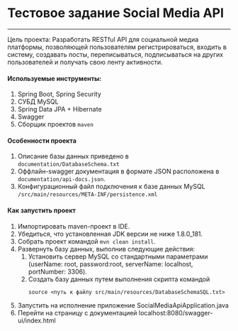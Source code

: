 # Тестовое задание Social Media API
---

Цель проекта: Разработать RESTful API для социальной медиа платформы, позволяющей пользователям регистрироваться, входить в систему, создавать посты, переписываться, подписываться на других пользователей и получать
свою ленту активности.

#### Используемые инструменты:
1. Spring Boot, Spring Security
2. СУБД MySQL
3. Spring Data JPA + Hibernate
4. Swagger
5. Сборщик проектов `maven`
 
#### Особенности проекта
1. Описание базы данных приведено в `documentation/DatabaseSchema.txt`
2. Оффлайн-swagger документация в формате JSON расположена в `documentation/api-docs.json`.
3. Конфигурационный файл подключения к базе данных MySQL `/src/main/resources/META-INF/persistence.xml`
 
#### Как запустить проект

1. Импортировать maven-проект в IDE.
2. Убедиться, что установленная JDK версии не ниже 1.8.0_181.
3. Собрать проект командой `mvn clean install`.
4. Развернуть базу данных, выполнив следующие действия:
   1. Установить сервер MySQL со стандартными параметрами (userName: root, password:root, serverName: localhost, portNumber: 3306).
   2. Создать базу данных путем выполнения скрипта командой 
         ```
         source <путь к файлу src/main/resources/DatabaseSchemaSQL.txt>
         ```
5. Запустить на исполнение приложение SocialMediaApiApplication.java
6. Перейти на страницу с документацией localhost:8080/swagger-ui/index.html

